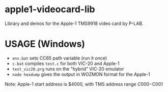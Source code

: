 # apple1-videocard-lib

Library and demos for the Apple-1 TMS9918 video card by P-LAB.

# USAGE (Windows)

- `env.bat` sets CC65 path variable (run it once)
- `c.bat` compiles `test.c` for both VIC-20 and Apple-1
- `test_vic20.prg` runs on the "hybrid" VIC-20 emulator
- `node hexdump` gives the output in WOZMON format for the Apple-1

Note: Apple-1 start address is $4000, with TMS address range $C000-$C001


